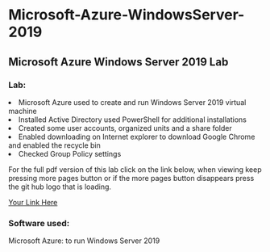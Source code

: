 # Microsoft-Azure-WindowsServer-2019
## Microsoft Azure Windows Server 2019 Lab
 
### Lab:
<li>Microsoft Azure used to create and run Windows Server 2019 virtual machine
<li>Installed Active Directory used PowerShell for additional installations 
<li>Created some user accounts, organized units and a share folder
<li>Enabled downloading on Internet explorer to download Google Chrome and enabled the recycle bin
<li>Checked Group Policy settings


For the full pdf version of this lab click on the link below, when viewing keep pressing more pages button or if the more pages button disappears press the git hub logo that is loading. 

[Your Link Here]()


### Software used:
Microsoft Azure: to run Windows Server 2019

